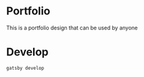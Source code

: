 # Portfolio

This is a portfolio design that can be used by anyone

# Develop

```
gatsby develop
```
